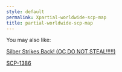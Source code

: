 ```yaml
---
style: default
permalink: Xpartial-worldwide-scp-map
title: partial-worldwide-scp-map
---
```

You may also like:

[Silber Strikes Back! (OC DO NOT STEAL!!!!!)](http://scp-wiki.net/why-this-tho)

[SCP-1386](http://scp-wiki.net/scp-1386)
